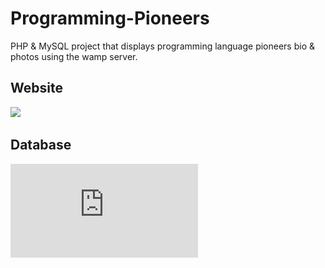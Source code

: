 # Programming-Pioneers
PHP &amp; MySQL project that displays programming language pioneers bio &amp; photos using the wamp server.

## Website

 ![](https://github.com/avrilkey/Programming-Pioneers/blob/main/ezgif.com-gif-maker.gif)


## Database
![](https://github.com/avrilkey/Programming-Pioneers/blob/main/Programming%20Pioneers/SQL%20result%20-%20phpMyAdmin%203.2.0.1.pdf)
